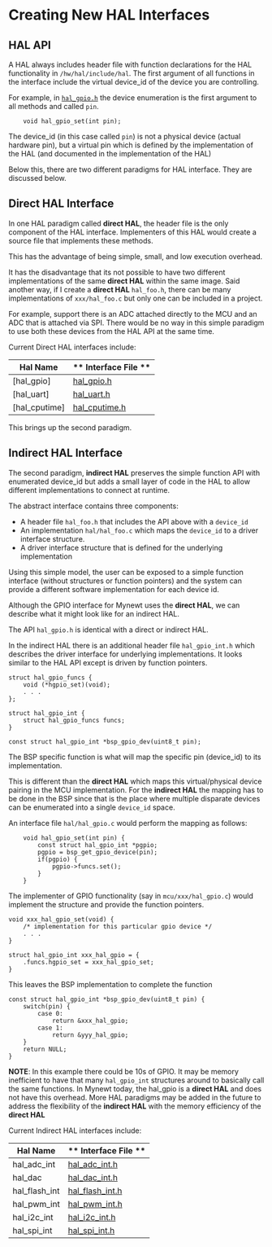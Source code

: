 
# Creating New HAL Interfaces

## HAL API

A HAL always includes header file with function declarations 
for the HAL functionality in `/hw/hal/include/hal`.
The first argument of all functions in the interface include the virtual 
device_id of the device you are controlling.  

For example, in [`hal_gpio.h`](https://github.com/apache/incubator-mynewt-larva/blob/master/hw/hal/include/hal/hal_gpio.h) 
the device enumeration is the first argument to all methods and called `pin`.

```no-highlight
    void hal_gpio_set(int pin);
```

The device_id (in this case called `pin`) is not a physical device 
(actual hardware pin), but a virtual pin which is defined by the 
implementation of the HAL (and documented in the implementation of the HAL)

Below this, there are two different paradigms for HAL interface.  They are 
discussed below.


## Direct HAL Interface

In one HAL paradigm called **direct HAL**, the header file is the only component 
of the HAL interface.   Implementers of this HAL would create a source file
that implements these methods.  

This has the advantage of being simple, small, and low execution overhead.

It has the disadvantage that its not possible to have two different implementations
of the same **direct HAL** within the same image. Said another way, if I create
a **direct HAL** `hal_foo.h`, there can be many implementations of 
`xxx/hal_foo.c` but only one can be included in a project.  

For example, support there is an ADC attached directly to the MCU and an ADC
that is attached via SPI.  There would be no way in this simple paradigm
to use both these devices from the HAL API at the same time.

Current Direct HAL interfaces include:

| **Hal Name** | ** Interface File ** |
|--------------|----------------------|
| [hal_gpio]   |  [hal_gpio.h](https://github.com/apache/incubator-mynewt-larva/blob/master/hw/hal/include/hal/hal_gpio.h)     |
| [hal_uart]   |  [hal_uart.h](https://github.com/apache/incubator-mynewt-larva/blob/master/hw/hal/include/hal/hal_uart.h)     |
| [hal_cputime]|  [hal_cputime.h](https://github.com/apache/incubator-mynewt-larva/blob/master/hw/hal/include/hal/hal_cputime.h)    |

This brings up the second paradigm.

## Indirect HAL Interface

The second paradigm, **indirect HAL**  preserves the simple function 
API with enumerated device_id but adds a small layer of code in the 
HAL to allow different implementations to connect at runtime.

The abstract interface contains three components:

* A header file `hal_foo.h` that includes the API above with a `device_id`
*  An implementation `hal/hal_foo.c` which maps the `device_id` to 
a driver interface structure.  
*  A driver interface structure that is defined for the underlying implementation

Using this simple model, the user can be exposed to a simple function 
interface (without structures or function pointers) and the system can provide
a different software implementation for each device id.

Although the GPIO interface for Mynewt uses the **direct HAL**, we can describe
what it might look like for an indirect HAL.  

The API `hal_gpio.h` is identical with a direct or indirect HAL.

In the indirect HAL there is an additional header file `hal_gpio_int.h`
 which describes the driver interface for underlying implementations.  It 
looks similar to the HAL API except is driven by function pointers.

```no-highlight
struct hal_gpio_funcs {
    void (*hgpio_set)(void);
    . . .
};

struct hal_gpio_int {
    struct hal_gpio_funcs funcs;
}

const struct hal_gpio_int *bsp_gpio_dev(uint8_t pin);
```
The BSP specific function is what will map the specific pin (device_id) 
to its implementation.

This is different than the **direct HAL** which maps this virtual/physical 
device pairing in the MCU implementation.  For the **indirect HAL** the 
mapping has to be done in the BSP since that is the place where multiple 
disparate devices can be enumerated into a single `device_id` space.

An interface file `hal/hal_gpio.c` would perform the mapping as 
follows:

```no-highlight
    void hal_gpio_set(int pin) {
        const struct hal_gpio_int *pgpio;
        pgpio = bsp_get_gpio_device(pin);
        if(pgpio) {
            pgpio->funcs.set();
        }
    }
```

The implementer of GPIO functionality (say in `mcu/xxx/hal_gpio.c`) would 
implement the structure and provide the function pointers.

```no-highlight
void xxx_hal_gpio_set(void) {
    /* implementation for this particular gpio device */
    . . .
}

struct hal_gpio_int xxx_hal_gpio = {
    .funcs.hgpio_set = xxx_hal_gpio_set;
}
```

This leaves the BSP implementation to complete the function 

```no-highlight
const struct hal_gpio_int *bsp_gpio_dev(uint8_t pin) {
    switch(pin) {
        case 0:
            return &xxx_hal_gpio;
        case 1:
            return &yyy_hal_gpio;
    }
    return NULL;
}
```

**NOTE**: In this example there could be 10s of GPIO. It may be memory inefficient
to have that many `hal_gpio_int` structures around to basically call the 
same functions.  In Mynewt today, the hal_gpio is a **direct HAL** and does 
not have this overhead. More HAL paradigms may be added in the future to address 
the flexibility of the **indirect HAL** with the memory efficiency of the **direct HAL**

Current Indirect HAL interfaces include:

| **Hal Name**  | ** Interface File ** |
|---------------|----------------------|
| hal_adc_int   |  [hal_adc_int.h](https://github.com/apache/incubator-mynewt-larva/blob/master/hw/hal/include/hal/hal_adc_int.h)
| hal_dac       |  [hal_dac_int.h](https://github.com/apache/incubator-mynewt-larva/blob/master/hw/hal/include/hal/hal_dac_int.h)
| hal_flash_int |  [hal_flash_int.h](https://github.com/apache/incubator-mynewt-larva/blob/master/hw/hal/include/hal/hal_flash_int.h)
| hal_pwm_int   |  [hal_pwm_int.h](https://github.com/apache/incubator-mynewt-larva/blob/master/hw/hal/include/hal/hal_pwm_int.h)
| hal_i2c_int   |  [hal_i2c_int.h](https://github.com/apache/incubator-mynewt-larva/blob/master/hw/hal/include/hal/hal_i2c_int.h)
| hal_spi_int   |  [hal_spi_int.h](https://github.com/apache/incubator-mynewt-larva/blob/master/hw/hal/include/hal/hal_spi_int.h)